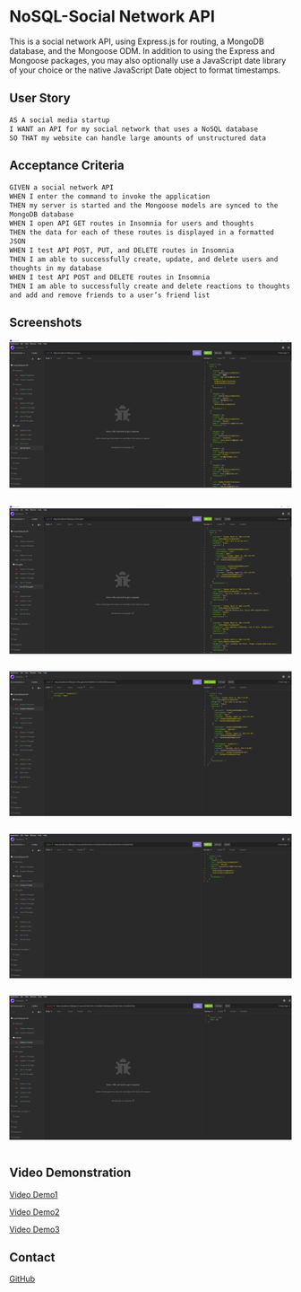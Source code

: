 # NoSQL-Social Network API

This is a social network API, using Express.js for routing, a MongoDB database, and the Mongoose ODM. In addition to using the Express and Mongoose packages, you may also optionally use a JavaScript date library of your choice or the native JavaScript Date object to format timestamps.


## User Story

```
AS A social media startup
I WANT an API for my social network that uses a NoSQL database
SO THAT my website can handle large amounts of unstructured data
```

## Acceptance Criteria

```
GIVEN a social network API
WHEN I enter the command to invoke the application
THEN my server is started and the Mongoose models are synced to the MongoDB database
WHEN I open API GET routes in Insomnia for users and thoughts
THEN the data for each of these routes is displayed in a formatted JSON
WHEN I test API POST, PUT, and DELETE routes in Insomnia
THEN I am able to successfully create, update, and delete users and thoughts in my database
WHEN I test API POST and DELETE routes in Insomnia
THEN I am able to successfully create and delete reactions to thoughts and add and remove friends to a user’s friend list
```

## Screenshots

<img src="./images/Screenshot1.png"><pre></pre>
<img src="./images/Screenshot2.png"><pre></pre>
<img src="./images/Screenshot3.png"><pre></pre>
<img src="./images/Screenshot4.png"><pre></pre>
<img src="./images/Screenshot5.png"><pre></pre>



## Video Demonstration

[Video Demo1](https://drive.google.com/file/d/1Cx0Bc5US0kdfw-mE7h6Y10gWacpUNEWN/view?usp=sharing)

[Video Demo2](https://drive.google.com/file/d/1K9JwFDgIAaUtktYPQoADxYZ84_hOZ2Fm/view?usp=sharing)

[Video Demo3](https://drive.google.com/file/d/1dzkDOPXSovKPdkCWfC0pQlE7cH1Jmxur/view?usp=sharing)


## Contact
[GitHub](https://github.com/Abi-2021)  


